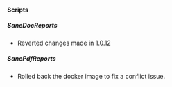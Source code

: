 #### Scripts
##### SaneDocReports
- Reverted changes made in 1.0.12

##### SanePdfReports
- Rolled back the docker image to fix a conflict issue.